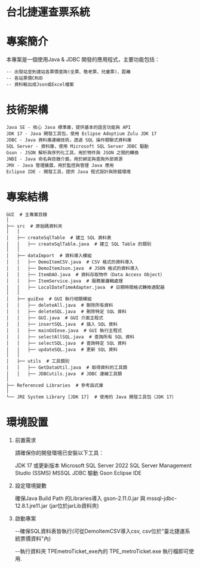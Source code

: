 # 台北捷運查票系統

# 專案簡介

本專案是一個使用Java & JDBC 開發的應用程式，主要功能包括：

    -- 出發站至到達站各票價查詢(全票、敬老票、兒童票)、距離
    -- 各站票價CRUD
    -- 資料輸出成Json或Excel檔案

# 技術架構

    Java SE - 核心 Java 標準庫，提供基本的語言功能與 API
    JDK 17 - Java 開發工具包，使用 Eclipse Adoptium Zulu JDK 17
    JDBC - Java 資料庫連線技術，透過 SQL 操作關聯式資料庫
    SQL Server - 資料庫，使用 Microsoft SQL Server JDBC 驅動
    Gson - JSON 解析與序列化工具，用於物件與 JSON 之間的轉換
    JNDI - Java 命名與目錄介面，用於綁定與查詢外部資源
    JMX - Java 管理擴展，用於監控與管理 Java 應用
    Eclipse IDE - 開發工具，提供 Java 程式設計與除錯環境

# 專案結構

    GUI  # 主專案目錄
    │
    ├── src  # 原始碼資料夾
    │   │
    │   ├── createSqlTable  # 建立 SQL 資料表
    │   │   ├── createSqlTable.java  # 建立 SQL Table 的類別
    │   │
    │   ├── dataImport  # 資料導入模組
    │   │   ├── DemoItemCSV.java  # CSV 格式的資料導入
    │   │   ├── DemoItemJson.java  # JSON 格式的資料導入
    │   │   ├── ItemDAO.java  # 資料存取物件（Data Access Object）
    │   │   ├── ItemService.java  # 服務層邏輯處理
    │   │   ├── LocalDateTimeAdapter.java  # 日期時間格式轉換適配器
    │   │
    │   ├── guiExe  # GUI 執行相關模組
    │   │   ├── deleteAll.java  # 刪除所有資料
    │   │   ├── deleteSQL.java  # 刪除特定 SQL 資料
    │   │   ├── GUI.java  # GUI 介面主程式
    │   │   ├── insertSQL.java  # 插入 SQL 資料
    │   │   ├── mainGUIexe.java  # GUI 執行主程式
    │   │   ├── selectAllSQL.java  # 查詢所有 SQL 資料
    │   │   ├── selectSQL.java  # 查詢特定 SQL 資料
    │   │   ├── updateSQL.java  # 更新 SQL 資料
    │   │
    │   ├── utils  # 工具類別
    │   │   ├── GetDataUtil.java  # 取得資料的工具類
    │   │   ├── JDBCutils.java  # JDBC 連線工具類
    │
    ├── Referenced Libraries  # 參考函式庫
    │
    └── JRE System Library [JDK 17]  # 使用的 Java 開發工具包（JDK 17）


# 環境設置

1. 前置需求

    請確保你的開發環境已安裝以下工具：

    JDK 17 或更新版本
    Microsoft SQL Server 2022 
    SQL Server Management Studio (SSMS)
    MSSQL JDBC 驅動
    Gson
    Eclipse IDE

2. 設定環境變數

    確保Java Build Path 的Libraries導入 gson-2.11.0.jar 與 mssql-jdbc-12.8.1.jre11.jar (jar位於jarLib資料夾)

3. 啟動專案

    --確保SQL資料表皆執行(可從DemoItemCSV導入csv, csv位於"臺北捷運系統票價資料"內)

    --執行資料夾 TPEmetroTicket_exe內的 TPE_metroTicket.exe 執行檔即可使用. 
